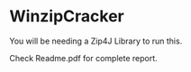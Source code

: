 # WinzipCracker

You will be needing a Zip4J Library to run this.

Check Readme.pdf for complete report.
